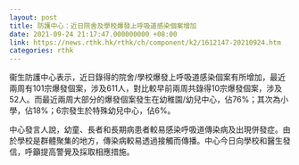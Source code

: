 ```yaml
---
layout: post
title: 防護中心：近日院舍及學校爆發上呼吸道感染個案增加
date: 2021-09-24 21:17:47.000000000 +08:00
link: https://news.rthk.hk/rthk/ch/component/k2/1612147-20210924.htm
categories: rthk
---
```


衞生防護中心表示，近日錄得的院舍/學校爆發上呼吸道感染個案有所增加，最近兩周有101宗爆發個案，涉及611人，對比較早前兩周共錄得10宗爆發個案，涉及52人。而最近兩周大部分的爆發個案發生在幼稚園/幼兒中心，佔76%；其次為小學，佔18%；6宗發生於特殊幼兒中心，佔6%。

中心發言人說，幼童、長者和長期病患者較易感染呼吸道傳染病及出現併發症。由於學校是群體聚集的地方，傳染病較易透過接觸而傳播。中心今日向學校和醫生發信，呼籲提高警覺及採取相應措施。
